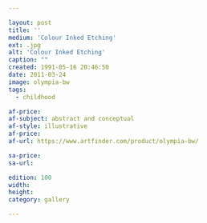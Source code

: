 ```yaml
---

layout: post
title: ''
medium: 'Colour Inked Etching'
ext: .jpg
alt: 'Colour Inked Etching'
caption: ""
created: 1991-05-16 20:46:50
date: 2011-03-24
image: olympia-bw
tags:
  - childhood

af-price:
af-subject: abstract and conceptual
af-style: illustrative
af-price:
af-url: https://www.artfinder.com/product/olympia-bw/

sa-price:
sa-url:

edition: 100
width:
height:
category: gallery

---
```


